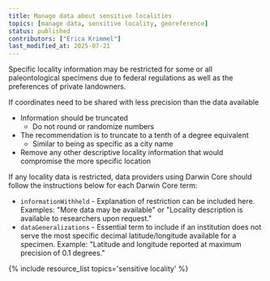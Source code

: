 ```yaml
---
title: Manage data about sensitive localities
topics: [manage data, sensitive locality, georeference]
status: published
contributors: ["Erica Krimmel"]
last_modified_at: 2025-07-21
---
```

Specific locality information may be restricted for some or all paleontological specimens due to federal regulations as well as the preferences of private landowners. 

If coordinates need to be shared with less precision than the data available
- Information should be truncated
    - Do not round or randomize numbers
- The recommendation is to truncate to a tenth of a degree equivalent 
    - Similar to being as specific as a city name
- Remove any other descriptive locality information that would compromise the more specific location

If any locality data is restricted, data providers using Darwin Core should follow the instructions below for each Darwin Core term:
- `informationWithheld` - Explanation of restriction can be included here. Examples: "More data may be available" or "Locality description is available to researchers upon request."
- `dataGeneralizations` - Essential term to include if an institution does not serve the most specific decimal latitude/longitude available for a specimen. Example: "Latitude and longitude reported at maximum precision of 0.1 degrees."

{% include resource_list topics='sensitive locality' %}
